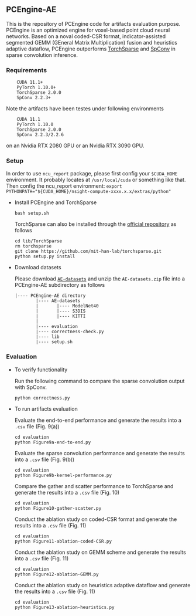 ## **PCEngine-AE**
This is the repository of PCEngine code for artifacts evaluation purpose. PCEngine is an optimized engine for voxel-based point cloud neural networks. Based on a noval coded-CSR format, indicator-assisted segmented GEMM (GEneral Matrix Multiplication) fusion and heuristics adaptive dataflow, PCEngine outperforms [TorchSparse](https://github.com/mit-han-lab/torchsparse) and [SpConv](https://github.com/traveller59/spconv) in sparse convolution inference.

### **Requirements**
``` 
    CUDA 11.1+
    PyTorch 1.10.0+
    TorchSparse 2.0.0
    SpConv 2.2.3+
```
Note the artifacts have been testes under following environments
``` 
    CUDA 11.1
    PyTorch 1.10.0
    TorchSparse 2.0.0
    SpConv 2.2.3/2.2.6
```
on an Nvidia RTX 2080 GPU or an Nvidia RTX 3090 GPU.

### **Setup**
In order to use ```ncu_report``` package, please first config your ```$CUDA_HOME``` environment. It probably locates at ```/usr/local/cuda``` or something like that.
Then config the ncu_report environment:
```export PYTHONPATH="${CUDA_HOME}/nsight-compute-xxxx.x.x/extras/python"```

- Install PCEngine and TorchSparse
    ```
    bash setup.sh
    ```
    TorchSparse can also be installed through the [official repository](https://github.com/mit-han-lab/torchsparse) as follows
    ```
    cd lib/TorchSparse
    rm torchsparse
    git clone https://github.com/mit-han-lab/torchsparse.git
    python setup.py install
    ```
- Download datasets

    Please download [```AE-datasets```](https://drive.google.com/file/d/1137pnf`O2l-EP2ZTGBGfPvGrwBl-LX331/view?usp=share_link) and unzip the `AE-datasets.zip` file into a PCEngine-AE subdirectory as follows
    ```
    |---- PCEngine-AE directory
            |---- AE-datasets
            |       |---- ModelNet40
            |       |---- S3DIS
            |       |---- KITTI
            |
            |---- evaluation
            |---- correctness-check.py
            |---- lib
            |---- setup.sh
    ```

### **Evaluation**
- To verify functionality
  
  Run the following command to compare the sparse convolution output with SpConv.
  ```
  python correctness.py
  ```
- To run artifacts evaluation
  
  Evaluate the end-to-end performance and generate the results into a `.csv` file (Fig. 9(a))
  ```
  cd evaluation
  python Figure9a-end-to-end.py
  ```
  Evaluate the sparse convolution performance and generate the results into a `.csv` file (Fig. 9(b))
  ```
  cd evaluation
  python Figure9b-kernel-performance.py
  ```
  Compare the gather and scatter performance to TorchSparse and generate the results into a `.csv` file (Fig. 10)
  ```
  cd evaluation
  python Figure10-gather-scatter.py
  ```
  Conduct the ablation study on coded-CSR format and generate the results into a `.csv` file (Fig. 11)
  ```
  cd evaluation
  python Figure11-ablation-coded-CSR.py
  ```
  Conduct the ablation study on GEMM scheme and generate the results into a `.csv` file (Fig. 11)
  ```
  cd evaluation
  python Figure12-ablation-GEMM.py
  ```
  Conduct the ablation study on heuristics adaptive dataflow and generate the results into a `.csv` file (Fig. 11)
  ```
  cd evaluation
  python Figure13-ablation-heuristics.py
  ```


